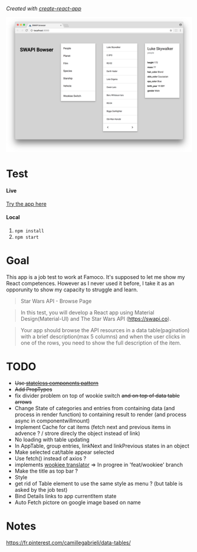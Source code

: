 *Created with [create-react-app](./README\create-react-app.md)*

![cap](./cap.png "cap")

# Test

#### Live

[Try the app here](http://camillegabrieli.com/swapi_browser/)

#### Local

1. `npm install`
2.  `npm start`

# Goal

This app is a job test to work at Famoco.
It's supposed to let me show my React competences. However as I never used it before, I take it as an opporunity to show my capacity to struggle and learn.

>Star Wars API - Browse Page

>In this test, you will develop a React app using Material Design(Material-UI) and The Star Wars API (https://swapi.co).

>Your app should browse the API resources in a data table(pagination) with a brief description(max 5 columns) and when the user clicks in one of the rows, you need to show the full description of the item.

# TODO

- ~~Use [stateless components pattern](https://medium.com/@housecor/react-stateless-functional-components-nine-wins-you-might-have-overlooked-997b0d933dbc)~~
- ~~Add PropTypes~~
- fix divider problem on top of wookie switch ~~and on top of data table arrows~~
- Change State of categories and entries from containing data (and process in render function) to containing result to render (and process async in componentwillmount)
-  Implement Cache for cat items (fetch next and previous items in advence ? / strore direcly the object instead of link)
-  No loading with table updating
-  In AppTable, group entries, linkNext and linkPrevious states in an object
-  Make selected cat/table appear selected
-  Use fetch() instead of axios ?
-  implements [wookiee translator](http://swapi.co/documentation#wookiee) => In progree in 'feat/wookiee' branch
-  Make the title as top bar ?
-  Style
-  get rid of Table element to use the same style as menu ? (but table is asked by the job test)
-  Bind Details links to app currentItem state
-  Auto Fetch pictore on google image based on name

# Notes

https://fr.pinterest.com/camillegabrieli/data-tables/
